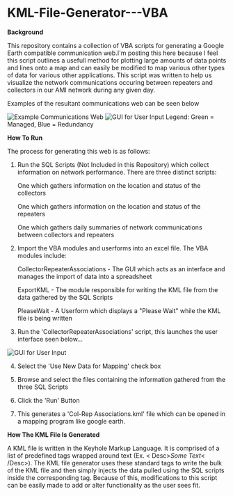 # KML-File-Generator---VBA

**Background**

This repository contains a collection of VBA scripts for generating a Google Earth compatible communication web.I'm posting this here because I feel this script outlines a usefull method for plotting large amounts of data points and lines onto a map and can easily be modified to map various other types of data for various other applications. This script was written to help us visualize the network communications occuring between repeaters and collectors in our AMI network during any given day. 

Examples of the resultant communications web can be seen below

![Example Communications Web](https://cloud.githubusercontent.com/assets/11066939/9762504/ef21551c-56d1-11e5-86c0-213142a93efd.JPG)
![GUI for User Input](https://cloud.githubusercontent.com/assets/11066939/9762505/f2291736-56d1-11e5-9f20-c1891dfd4a39.JPG)
Legend: Green = Managed, Blue = Redundancy

**How To Run**

The process for generating this web is as follows:

  1) Run the SQL Scripts (Not Included in this Repository) which collect information on network performance. There are three distinct scripts:
  
      One which gathers information on the location and status of the collectors
      
      One which gathers information on the location and status of the repeaters 
      
      One which gathers daily summaries of network communications between collectors and repeaters
      
  2) Import the VBA modules and userforms into an excel file. The VBA modules include:
  
      CollectorRepeaterAssociations - The GUI which acts as an interface and manages the import of data into a spreadsheet
      
      ExportKML - The module responsible for writing the KML file from the data gathered by the SQL Scripts
      
      PleaseWait - A Userform which displays a "Please Wait" while the KML file is being written
      
  3) Run the 'CollectorRepeaterAssociations' script, this launches the user interface seen below...
  
  ![GUI for User Input](https://cloud.githubusercontent.com/assets/11066939/9762519/083258da-56d2-11e5-8d1c-4ca2da241f5b.JPG)
  
  4) Select the 'Use New Data for Mapping' check box
  
  5) Browse and select the files containing the information gathered from the three SQL Scripts
  
  6) Click the 'Run' Button
  
  7) This generates a 'Col-Rep Associations.kml' file which can be opened in a mapping program like google earth.

**How The KML File Is Generated**

A KML file is written in the Keyhole Markup Language. It is comprised of a list of predefined tags wrapped around text (Ex. < Desc>*Some Text*< /Desc>). The KML file generator uses these standard tags to write the bulk of the KML file and then simply injects the data pulled using the SQL scripts inside the corresponding tag. Because of this, modifications to this script can be easily made to add or alter functionality as the user sees fit.


